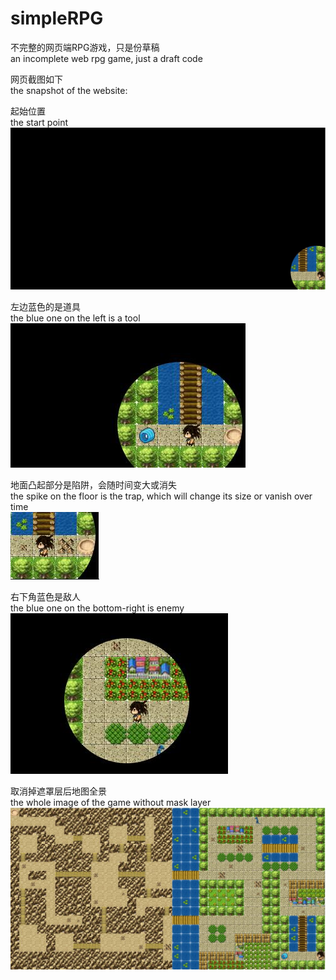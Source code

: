 # simpleRPG
不完整的网页端RPG游戏，只是份草稿  
an incomplete web rpg game, just a draft code  

网页截图如下  
the snapshot of the website:  

起始位置  
the start point  
![image](https://github.com/chenhuaizhen/simpleRPG/raw/master/image/1.jpg)

左边蓝色的是道具  
the blue one on the left is a tool  
![image](https://github.com/chenhuaizhen/simpleRPG/raw/master/image/2.jpg)

地面凸起部分是陷阱，会随时间变大或消失  
the spike on the floor is the trap, which will change its size or vanish over time  
![image](https://github.com/chenhuaizhen/simpleRPG/raw/master/image/3.jpg)

右下角蓝色是敌人  
the blue one on the bottom-right is enemy  
![image](https://github.com/chenhuaizhen/simpleRPG/raw/master/image/4.jpg)

取消掉遮罩层后地图全景  
the whole image of the game without mask layer  
![image](https://github.com/chenhuaizhen/simpleRPG/raw/master/image/5.jpg)